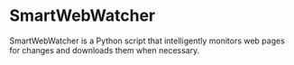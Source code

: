 # SmartWebWatcher
SmartWebWatcher is a Python script that intelligently monitors web pages for changes and downloads them when necessary.
